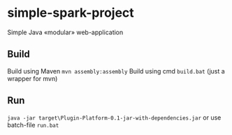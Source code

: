 # simple-spark-project
Simple Java «modular» web-application

## Build
Build using Maven `mvn assembly:assembly`
Build using cmd `build.bat` (just a wrapper for mvn)

## Run
`java -jar target\Plugin-Platform-0.1-jar-with-dependencies.jar`
or use batch-file `run.bat`
